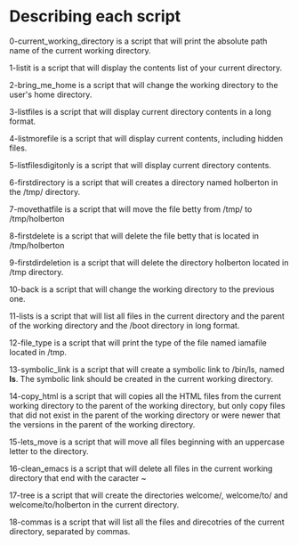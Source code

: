# Describing each script
0-current_working_directory is a script that will print the absolute path name of the current working directory.

1-listit is a script that will display the contents list of your current directory.

2-bring_me_home is a script that will change the working directory to the user's home directory.

3-listfiles is a script that will display current directory contents in a long format.

4-listmorefile is a script that will display current contents, including hidden files.

5-listfilesdigitonly is a script that will display current directory contents.

6-firstdirectory is a script that will creates a directory named holberton in the /tmp/ directory.

7-movethatfile is a script that will move the file betty from /tmp/ to /tmp/holberton

8-firstdelete is a script that will delete the file betty that is located in /tmp/holberton

9-firstdirdeletion is a script that will delete the directory holberton located in /tmp directory.

10-back is a script that will change the working directory to the previous one.

11-lists is a script that will list all files in the current directory and the parent of the working directory and the /boot directory in long format.

12-file_type is a script that will print the type of the file named iamafile located in /tmp.

13-symbolic_link is a script that will create a symbolic link to /bin/ls, named __ls__. The symbolic link should be created in the current working directory.

14-copy_html is a script that will copies all the HTML files from the current working directory to the parent of the working directory, but only copy files that did not exist in the parent of the working directory or were newer that the versions in the parent of the working directory.

15-lets_move is a script that will move all files beginning with an uppercase letter to the directory.

16-clean_emacs is a script that will delete all files in the current working directory that end with the caracter ~

17-tree is a script that will create the directories welcome/, welcome/to/ and welcome/to/holberton in the current directory.

18-commas is a script that will list all the files and direcotries of the current directory, separated by commas.
